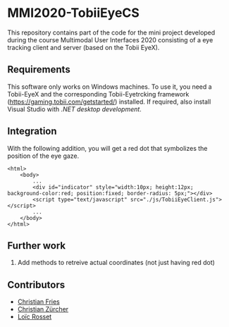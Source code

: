 # MMI2020-TobiiEyeCS

This repository contains part of the code for the mini project developed during the course Multimodal User Interfaces 2020 consisting of a eye tracking client and server (based on the Tobii EyeX).

## Requirements

This software only works on Windows machines. To use it, you need a Tobii-EyeX and the corresponding Tobii-Eyetrcking framework (https://gaming.tobii.com/getstarted/) installed. If required, also install Visual Studio with _.NET desktop development_.

## Integration
With the following addition, you will get a red dot that symbolizes the position of the eye gaze.
```
<html>
    <body>
        ...
        <div id="indicator" style="width:10px; height:12px; background-color:red; position:fixed; border-radius: 5px;"></div>
        <script type="text/javascript" src="./js/TobiiEyeClient.js"></script>
        ...
    </body>
</html>    
```

## Further work
1) Add methods to retreive actual coordinates (not just having red dot)

## Contributors

* [Christian Fries](https://github.com/christian-fries)
* [Christian Zürcher](https://github.com/jacktraror)
* [Loïc Rosset](https://github.com/LoRosset)

